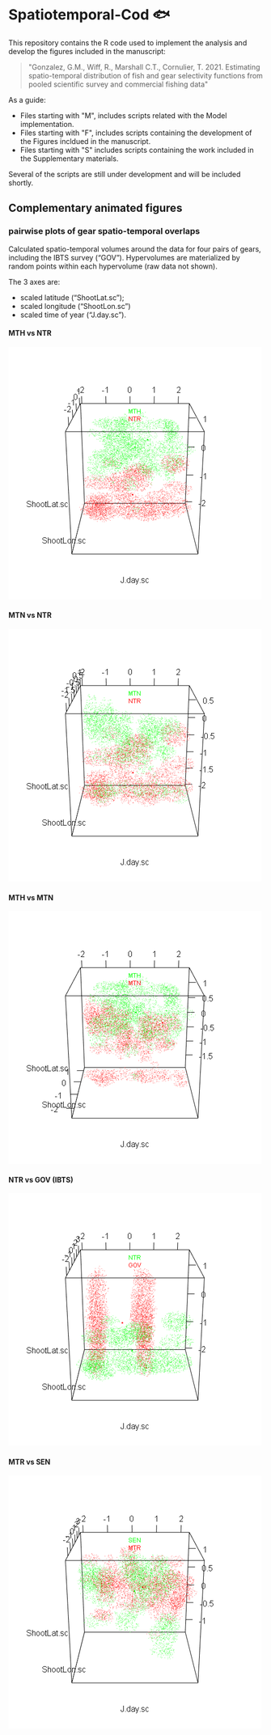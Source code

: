 # Spatiotemporal-Cod 🐟

This repository contains the R code used to implement the analysis and develop the figures included in the manuscript: 

> "Gonzalez, G.M., Wiff, R., Marshall C.T., Cornulier, T. 2021. Estimating spatio-temporal distribution of fish and gear selectivity functions from pooled scientific survey and commercial fishing data"  

As a guide: 
* Files starting with "M", includes scripts related with the Model implementation.
* Files starting with "F", includes scripts containing the development of the Figures incldued in the manuscript.
* Files starting with "S" includes scripts containing the work included in the Supplementary materials.

Several of the scripts are still under development and will be included shortly.

## Complementary animated figures

### pairwise plots of gear spatio-temporal overlaps

Calculated spatio-temporal volumes around the data for four pairs of gears, including the IBTS survey (“GOV”). Hypervolumes are materialized by random points within each hypervolume (raw data not shown). 

The 3 axes are: 
* scaled latitude (“ShootLat.sc”); 
* scaled longitude (“ShootLon.sc”) 
* scaled time of year (“J.day.sc”).

#### MTH vs NTR
![MTH vs NTR](/GIFplots/GearVolumes_NTR_vs_MTH.gif)

#### MTN vs NTR
![MTN vs NTR](/GIFplots/GearVolumes_NTR_vs_MTN.gif)

#### MTH vs MTN
![MTH vs MTN](/GIFplots/GearVolumes_MTN_vs_MTH.gif)

#### NTR vs GOV (IBTS)
![NTR vs GOV](/GIFplots/GearVolumes_GOV_vs_NTR.gif)

#### MTR vs SEN
![MTR vs SEN](/GIFplots/GearVolumes_MTR_vs_SEN.gif)

